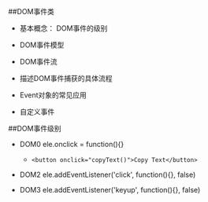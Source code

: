 ##DOM事件类

- 基本概念： DOM事件的级别

- DOM事件模型

- DOM事件流

- 描述DOM事件捕获的具体流程

- Event对象的常见应用

- 自定义事件



##DOM事件级别

- DOM0    ele.onclick = function(){}

    - `<button onclick="copyText()">Copy Text</button>`

- DOM2    ele.addEventListener('click', function(){}, false)

- DOM3    ele.addEventListener('keyup', function(){}, false)































